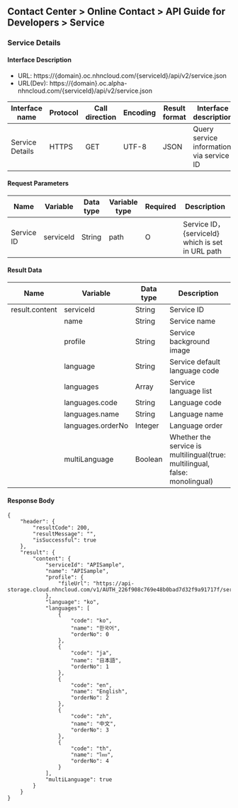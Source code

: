 ## Contact Center > Online Contact > API Guide for Developers > Service 

### Service Details
#### Interface Description
- URL: https://{domain}.oc.nhncloud.com/{serviceId}/api/v2/service.json
- URL(Dev): https://{domain}.oc.alpha-nhncloud.com/{serviceId}/api/v2/service.json

|Interface name | Protocol | Call direction | Encoding | Result format | Interface description | Access restriction|
|------------|-------|--------|-----|--------|--------------|------------|
|Service Details  |HTTPS  |GET    |UTF-8|JSON    |Query service information via service ID|No need|

#### Request Parameters
|Name |Variable |Data type |Variable type|Required | Description|
|-----|---------|----------|-------------|---------|------------|
|Service ID|serviceId|String|path    |O       |Service ID，{serviceId} which is set in URL path|

#### Result Data
|Name |Variable |Data type |Description|
|-----|----|-----------|------|
|result.content|serviceId    |String|Service ID|
|            |name        |String|Service name|
|            |profile    |String|Service background image|
|            |language    |String|Service default language code|
|            |languages    |Array|Service language list|
|            |languages.code|String|Language code|
|            |languages.name|String|Language name|
|            |languages.orderNo|Integer|Language order|
|            |multiLanguage|Boolean|Whether the service is multilingual(true: multilingual, false: monolingual)|

#### Response Body
```
{
    "header": {
        "resultCode": 200,
        "resultMessage": "",
        "isSuccessful": true
    },
    "result": {
        "content": {
            "serviceId": "APISample",
            "name": "APISample",
            "profile": {
                "fileUrl": "https://api-storage.cloud.nhncloud.com/v1/AUTH_226f908c769e48b0bad7d32f9a91717f/service_alpha/WopqM8euoYw89B7i/27316eba2a8a4089b72a9cf18a83e144.png"
            },
            "language": "ko",
            "languages": [
                {
                    "code": "ko",
                    "name": "한국어",
                    "orderNo": 0
                },
                {
                    "code": "ja",
                    "name": "日本語",
                    "orderNo": 1
                },
                {
                    "code": "en",
                    "name": "English",
                    "orderNo": 2
                },
                {
                    "code": "zh",
                    "name": "中文",
                    "orderNo": 3
                },
                {
                    "code": "th",
                    "name": "ไทย",
                    "orderNo": 4
                }
            ],
            "multiLanguage": true
        }
    }
}
```